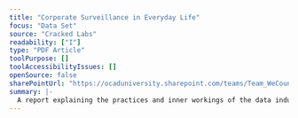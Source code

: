 ```yaml
---
title: "Corporate Surveillance in Everyday Life"
focus: "Data Set"
source: "Cracked Labs"
readability: ["I"]
type: "PDF Article"
toolPurpose: []
toolAccessibilityIssues: []
openSource: false
sharePointUrl: "https://ocaduniversity.sharepoint.com/teams/Team_WeCount/Shared%20Documents/Resources%20and%20Tools/Literature%20(curated)/Corporate%20Surveillance%20in%20Everyday%20Life.pdf"
summary: |-
  A report explaining the practices and inner workings of the data industry and a description of the data ecosystem, including digital tracking and profiling, data collection and sharing, and relevant industry players and businesses. 
---
```


